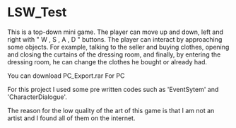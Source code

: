 # LSW_Test

This is a top-down mini game.
The player can move up and down, left and right with " W , S , A , D " buttons.
The player can interact by approaching some objects.
For example, talking to the seller and buying clothes, opening and closing the curtains of the dressing room,
and finally, by entering the dressing room, he can change the clothes he bought or already had.

You can download PC_Export.rar For PC

For this project I used some pre written codes such as 'EventSytem' and 'CharacterDialogue'.

The reason for the low quality of the art of this game is that I am not an artist and I found all of them on the internet.



